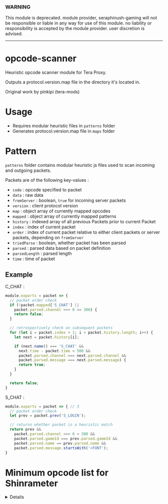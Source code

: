### WARNING
This module is deprecated. module provider, seraphinush-gaming will not be responsible or liable in any way for use of this module. no liability or responsibility is accepted by the module provider. user discretion is advised.

---

# opcode-scanner
Heuristic opcode scanner module for Tera Proxy.

Outputs a protocol.version.map file in the directory it's located in.

Original work by pinkipi (tera-mods)

# Usage
- Requires modular heuristic files in `patterns` folder
- Generates protocol.version.map file in `maps` folder

# Pattern
`patterns` folder contains modular heuristic js files used to scan incoming and outgoing packets.

Packets are of the following key-values :
- `code` : opcode specified to packet
- `data` : raw data
- `fromServer` : boolean, `true` for incoming server packets
- `version` : client protocol version
- `map` : object array of currently mapped opcodes
- `mapped` : object array of currently mapped patterns
- `history` : indexed array of all previous Packets prior to current Packet
- `index` : index of current packet
- `order` : index of current packet relative to either client packets or server packets, depending on `fromServer`
- `triedParse` : boolean, whether packet has been parsed
- `parsed` : parsed data based on packet definition
- `parsedLength` : parsed length
- `time` : time of packet

## Example
C_CHAT :
```js
module.exports = packet => {
  // packet order check
  if (!packet.mapped['S_CHAT'] ||
    packet.parsed.channel >>> 0 >= 300) {
    return false;
  }

  // retrospectively check on subsequent packets
  for (let i = packet.index + 1; i < packet.history.length; i++) {
    let next = packet.history[i];

    if (next.name() === 'S_CHAT' &&
      next.time - packet.time < 500 &&
      packet.parsed.channel === next.parsed.channel &&
      packet.parsed.message === next.parsed.message) {
      return true;
    }
  }

  return false;
}
```
S_CHAT :
```js
module.exports = packet => { // 3
  // packet order check
  let prev = packet.prev('S_LOGIN');

  // returns whether packet is a heuristic match
  return prev &&
    packet.parsed.channel >>> 0 < 300 &&
    packet.parsed.gameId === prev.parsed.gameId &&
    packet.parsed.name == prev.parsed.name &&
    packet.parsed.message.startsWith('<FONT');
}
```

# Minimum opcode list for Shinrameter
<details>

  - C_CHECK_VERSION
  - C_PLAYER_LOCATION
  - S_ABNORMALITY_BEGIN
  - S_ABNORMALITY_END
  - S_ABNORMALITY_REFRESH
  - S_ACTION_END
  - S_ACTION_STAGE
  - S_AVAILABLE_EVENT_MATCHING_LIST
  - S_BAN_PARTY
  - S_BAN_PARTY_MEMBER
  - S_BATTLE_FIELD_ENTRANCE_INFO
  - S_BOSS_GAGE_INFO
  - S_CHANGE_DESTPOS_PROJECTILE
  - S_CHAT
  - S_CHECK_TO_READY_PARTY
  - S_CREATURE_CHANGE_HP
  - S_CREATURE_LIFE
  - S_CREATURE_ROTATE
  - S_CREST_INFO
  - S_CREST_MESSAGE
  - S_DESPAWN_NPC
  - S_DESPAWN_USER
  - S_EACH_SKILL_RESULT
  - S_FIN_INTER_PARTY_MATCH
  - S_GET_USER_GUILD_LOGO
  - S_GET_USER_LIST
  - S_INSTANT_DASH
  - S_INSTANT_MOVE
  - S_LEAVE_PARTY
  - S_LEAVE_PARTY_MEMBER
  - S_LOAD_TOPO
  - S_LOGIN
  - S_MOUNT_VEHICLE_EX
  - S_NPC_LOCATION
  - S_NPC_OCCUPIER_INFO
  - S_NPC_STATUS
  - S_OTHER_USER_APPLY_PARTY
  - S_PARTY_MEMBER_CHANGE_HP
  - S_PARTY_MEMBER_LIST
  - S_PARTY_MEMBER_STAT_UPDATE
  - S_PLAYER_CHANGE_MP
  - S_PLAYER_STAT_UPDATE
  - S_PRIVATE_CHAT
  - S_REQUEST_CONTRACT
  - S_RETURN_TO_LOBBY
  - S_SPAWN_ME
  - S_SPAWN_NPC
  - S_SPAWN_PROJECTILE
  - S_SPAWN_USER
  - S_START_COOLTIME_SKILL
  - S_START_USER_PROJECTILE
  - S_SYSTEM_MESSAGE
  - S_TRADE_BROKER_DEAL_SUGGESTED
  - S_UPDATE_NPCGUILD
  - S_USER_LOCATION
  - S_USER_STATUS
  - S_WEAK_POINT
  - S_WHISPER
  
</details>